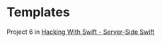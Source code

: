 # Templates

Project 6 in [Hacking With Swift - Server-Side Swift](https://www.hackingwithswift.com/store/server-side-swift)

